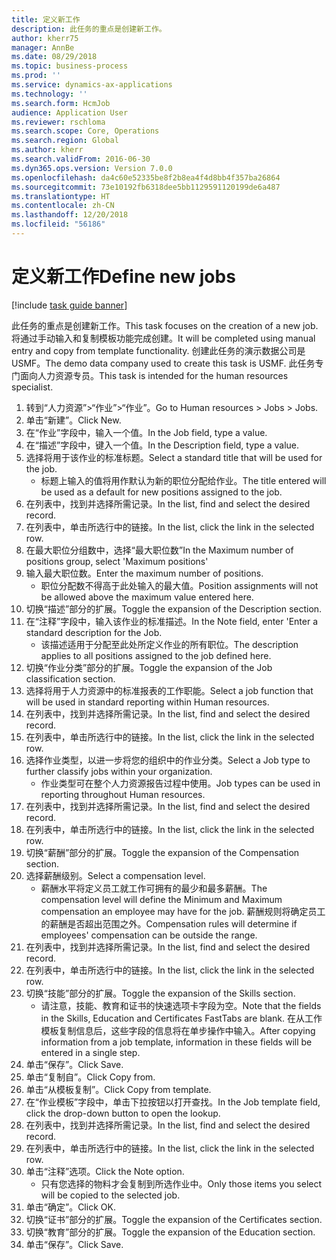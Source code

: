 ```yaml
---
title: 定义新工作
description: 此任务的重点是创建新工作。
author: kherr75
manager: AnnBe
ms.date: 08/29/2018
ms.topic: business-process
ms.prod: ''
ms.service: dynamics-ax-applications
ms.technology: ''
ms.search.form: HcmJob
audience: Application User
ms.reviewer: rschloma
ms.search.scope: Core, Operations
ms.search.region: Global
ms.author: kherr
ms.search.validFrom: 2016-06-30
ms.dyn365.ops.version: Version 7.0.0
ms.openlocfilehash: da4c60e52335be8f2b8ea4f4d8bb4f357ba26864
ms.sourcegitcommit: 73e10192fb6318dee5bb1129591120199de6a487
ms.translationtype: HT
ms.contentlocale: zh-CN
ms.lasthandoff: 12/20/2018
ms.locfileid: "56186"
---
```

# <a name="define-new-jobs"></a><span data-ttu-id="d8058-103">定义新工作</span><span class="sxs-lookup"><span data-stu-id="d8058-103">Define new jobs</span></span>

[!include [task guide banner](../../includes/task-guide-banner.md)]

<span data-ttu-id="d8058-104">此任务的重点是创建新工作。</span><span class="sxs-lookup"><span data-stu-id="d8058-104">This task focuses on the creation of a new job.</span></span> <span data-ttu-id="d8058-105">将通过手动输入和复制模板功能完成创建。</span><span class="sxs-lookup"><span data-stu-id="d8058-105">It will be completed using manual entry and copy from template functionality.</span></span> <span data-ttu-id="d8058-106">创建此任务的演示数据公司是 USMF。</span><span class="sxs-lookup"><span data-stu-id="d8058-106">The demo data company used to create this task is USMF.</span></span> <span data-ttu-id="d8058-107">此任务专门面向人力资源专员。</span><span class="sxs-lookup"><span data-stu-id="d8058-107">This task is intended for the human resources specialist.</span></span>

1. <span data-ttu-id="d8058-108">转到“人力资源”>“作业”>“作业”。</span><span class="sxs-lookup"><span data-stu-id="d8058-108">Go to Human resources > Jobs > Jobs.</span></span>
2. <span data-ttu-id="d8058-109">单击“新建”。</span><span class="sxs-lookup"><span data-stu-id="d8058-109">Click New.</span></span>
3. <span data-ttu-id="d8058-110">在“作业”字段中，输入一个值。</span><span class="sxs-lookup"><span data-stu-id="d8058-110">In the Job field, type a value.</span></span>
4. <span data-ttu-id="d8058-111">在“描述”字段中，键入一个值。</span><span class="sxs-lookup"><span data-stu-id="d8058-111">In the Description field, type a value.</span></span>
5. <span data-ttu-id="d8058-112">选择将用于该作业的标准标题。</span><span class="sxs-lookup"><span data-stu-id="d8058-112">Select a standard title that will be used for the job.</span></span> 
    * <span data-ttu-id="d8058-113">标题上输入的值将用作默认为新的职位分配给作业。</span><span class="sxs-lookup"><span data-stu-id="d8058-113">The title entered will be used as a default for new positions assigned to the job.</span></span>  
6. <span data-ttu-id="d8058-114">在列表中，找到并选择所需记录。</span><span class="sxs-lookup"><span data-stu-id="d8058-114">In the list, find and select the desired record.</span></span>
7. <span data-ttu-id="d8058-115">在列表中，单击所选行中的链接。</span><span class="sxs-lookup"><span data-stu-id="d8058-115">In the list, click the link in the selected row.</span></span>
8. <span data-ttu-id="d8058-116">在最大职位分组数中，选择“最大职位数”</span><span class="sxs-lookup"><span data-stu-id="d8058-116">In the Maximum number of positions group, select 'Maximum positions'</span></span>
9. <span data-ttu-id="d8058-117">输入最大职位数。</span><span class="sxs-lookup"><span data-stu-id="d8058-117">Enter the maximum number of positions.</span></span> 
    * <span data-ttu-id="d8058-118">职位分配数不得高于此处输入的最大值。</span><span class="sxs-lookup"><span data-stu-id="d8058-118">Position assignments will not be allowed above the maximum value entered here.</span></span>  
10. <span data-ttu-id="d8058-119">切换“描述”部分的扩展。</span><span class="sxs-lookup"><span data-stu-id="d8058-119">Toggle the expansion of the Description section.</span></span>
11. <span data-ttu-id="d8058-120">在“注释”字段中，输入该作业的标准描述。</span><span class="sxs-lookup"><span data-stu-id="d8058-120">In the Note field, enter 'Enter a standard description for the Job.</span></span>
    * <span data-ttu-id="d8058-121">该描述适用于分配至此处所定义作业的所有职位。</span><span class="sxs-lookup"><span data-stu-id="d8058-121">The description applies to all positions assigned to the job defined here.</span></span>  
12. <span data-ttu-id="d8058-122">切换“作业分类”部分的扩展。</span><span class="sxs-lookup"><span data-stu-id="d8058-122">Toggle the expansion of the Job classification section.</span></span>
13. <span data-ttu-id="d8058-123">选择将用于人力资源中的标准报表的工作职能。</span><span class="sxs-lookup"><span data-stu-id="d8058-123">Select a job function that will be used in standard reporting within Human resources.</span></span>
14. <span data-ttu-id="d8058-124">在列表中，找到并选择所需记录。</span><span class="sxs-lookup"><span data-stu-id="d8058-124">In the list, find and select the desired record.</span></span>
15. <span data-ttu-id="d8058-125">在列表中，单击所选行中的链接。</span><span class="sxs-lookup"><span data-stu-id="d8058-125">In the list, click the link in the selected row.</span></span>
16. <span data-ttu-id="d8058-126">选择作业类型，以进一步将您的组织中的作业分类。</span><span class="sxs-lookup"><span data-stu-id="d8058-126">Select a Job type to further classify jobs within your organization.</span></span> 
    * <span data-ttu-id="d8058-127">作业类型可在整个人力资源报告过程中使用。</span><span class="sxs-lookup"><span data-stu-id="d8058-127">Job types can be used in reporting throughout Human resources.</span></span>  
17. <span data-ttu-id="d8058-128">在列表中，找到并选择所需记录。</span><span class="sxs-lookup"><span data-stu-id="d8058-128">In the list, find and select the desired record.</span></span>
18. <span data-ttu-id="d8058-129">在列表中，单击所选行中的链接。</span><span class="sxs-lookup"><span data-stu-id="d8058-129">In the list, click the link in the selected row.</span></span>
19. <span data-ttu-id="d8058-130">切换“薪酬”部分的扩展。</span><span class="sxs-lookup"><span data-stu-id="d8058-130">Toggle the expansion of the Compensation section.</span></span>
20. <span data-ttu-id="d8058-131">选择薪酬级别。</span><span class="sxs-lookup"><span data-stu-id="d8058-131">Select a compensation level.</span></span>
    * <span data-ttu-id="d8058-132">薪酬水平将定义员工就工作可拥有的最少和最多薪酬。</span><span class="sxs-lookup"><span data-stu-id="d8058-132">The compensation level will define the Minimum and Maximum compensation an employee may have for the job.</span></span> <span data-ttu-id="d8058-133">薪酬规则将确定员工的薪酬是否超出范围之外。</span><span class="sxs-lookup"><span data-stu-id="d8058-133">Compensation rules will determine if employees' compensation can be outside the range.</span></span>  
21. <span data-ttu-id="d8058-134">在列表中，找到并选择所需记录。</span><span class="sxs-lookup"><span data-stu-id="d8058-134">In the list, find and select the desired record.</span></span>
22. <span data-ttu-id="d8058-135">在列表中，单击所选行中的链接。</span><span class="sxs-lookup"><span data-stu-id="d8058-135">In the list, click the link in the selected row.</span></span>
23. <span data-ttu-id="d8058-136">切换“技能”部分的扩展。</span><span class="sxs-lookup"><span data-stu-id="d8058-136">Toggle the expansion of the Skills section.</span></span>
    * <span data-ttu-id="d8058-137">请注意，技能、教育和证书的快速选项卡字段为空。</span><span class="sxs-lookup"><span data-stu-id="d8058-137">Note that the fields in the Skills, Education and Certificates FastTabs are blank.</span></span> <span data-ttu-id="d8058-138">在从工作模板复制信息后，这些字段的信息将在单步操作中输入。</span><span class="sxs-lookup"><span data-stu-id="d8058-138">After copying information from a job template, information in these fields will be entered in a single step.</span></span>   
24. <span data-ttu-id="d8058-139">单击“保存”。</span><span class="sxs-lookup"><span data-stu-id="d8058-139">Click Save.</span></span>
25. <span data-ttu-id="d8058-140">单击“复制自”。</span><span class="sxs-lookup"><span data-stu-id="d8058-140">Click Copy from.</span></span>
26. <span data-ttu-id="d8058-141">单击“从模板复制”。</span><span class="sxs-lookup"><span data-stu-id="d8058-141">Click Copy from template.</span></span>
27. <span data-ttu-id="d8058-142">在“作业模板”字段中，单击下拉按钮以打开查找。</span><span class="sxs-lookup"><span data-stu-id="d8058-142">In the Job template field, click the drop-down button to open the lookup.</span></span>
28. <span data-ttu-id="d8058-143">在列表中，找到并选择所需记录。</span><span class="sxs-lookup"><span data-stu-id="d8058-143">In the list, find and select the desired record.</span></span>
29. <span data-ttu-id="d8058-144">在列表中，单击所选行中的链接。</span><span class="sxs-lookup"><span data-stu-id="d8058-144">In the list, click the link in the selected row.</span></span>
30. <span data-ttu-id="d8058-145">单击“注释”选项。</span><span class="sxs-lookup"><span data-stu-id="d8058-145">Click the Note option.</span></span>
    * <span data-ttu-id="d8058-146">只有您选择的物料才会复制到所选作业中。</span><span class="sxs-lookup"><span data-stu-id="d8058-146">Only those items you select will be copied to the selected job.</span></span>    
31. <span data-ttu-id="d8058-147">单击“确定”。</span><span class="sxs-lookup"><span data-stu-id="d8058-147">Click OK.</span></span>
32. <span data-ttu-id="d8058-148">切换“证书”部分的扩展。</span><span class="sxs-lookup"><span data-stu-id="d8058-148">Toggle the expansion of the Certificates section.</span></span>
33. <span data-ttu-id="d8058-149">切换“教育”部分的扩展。</span><span class="sxs-lookup"><span data-stu-id="d8058-149">Toggle the expansion of the Education section.</span></span>
34. <span data-ttu-id="d8058-150">单击“保存”。</span><span class="sxs-lookup"><span data-stu-id="d8058-150">Click Save.</span></span>

